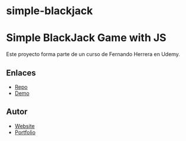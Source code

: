 # simple-blackjack

# Simple BlackJack Game with JS
Este proyecto forma parte de un curso de Fernando Herrera en Udemy.

## Enlaces
- [Repo](https://github.com/creativoma/simple-blackjack-game)
- [Demo](https://simple-blackjack.vercel.app/)

## Autor
- [Website](https://creativoma.com/)
- [Portfolio](https://dev.creativoma.com/)
